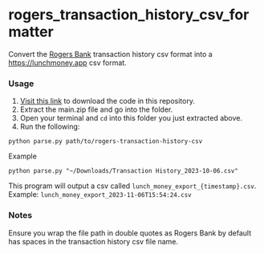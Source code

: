 # rogers_transaction_history_csv_formatter
Convert the [Rogers Bank](https://rogersbank.com) transaction history csv format into a https://lunchmoney.app csv format.

### Usage
1. [Visit this link](https://github.com/yawhide/rogers_transaction_history_csv_formatter/archive/main.zip) to download the code in this repository.
1. Extract the main.zip file and go into the folder.
1. Open your terminal and `cd` into this folder you just extracted above.
1. Run the following:
```
python parse.py path/to/rogers-transaction-history-csv
```

Example
```
python parse.py "~/Downloads/Transaction History_2023-10-06.csv"
```

This program will output a csv called `lunch_money_export_{timestamp}.csv`. Example: `lunch_money_export_2023-11-06T15:54:24.csv`

### Notes
Ensure you wrap the file path in double quotes as Rogers Bank by default has spaces in the transaction history csv file name.